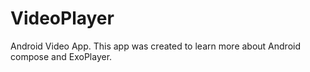 # VideoPlayer
Android Video App. This app was created to learn more about Android compose and ExoPlayer.
